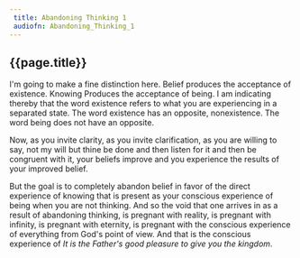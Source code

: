 ```yaml
---
 title: Abandoning Thinking 1
 audiofn: Abandoning_Thinking_1
---
```


## {{page.title}}

I'm going to make a fine distinction here. Belief produces the
acceptance of existence. Knowing Produces the acceptance of being. I am
indicating thereby that the word existence refers to what you are
experiencing in a separated state. The word existence has an opposite,
nonexistence. The word being does not have an opposite.

Now, as you invite clarity, as you invite clarification, as you are
willing to say, not my will but thine be done and then listen for it and
then be congruent with it, your beliefs improve and you experience the
results of your improved belief.

But the goal is to completely abandon belief in favor of the direct
experience of knowing that is present as your conscious experience of
being when you are not thinking. And so the void that one arrives in as
a result of abandoning thinking, is pregnant with reality, is pregnant
with infinity, is pregnant with eternity, is pregnant with the conscious
experience of everything from God's point of view. And that is the
conscious experience of *It is the Father's good pleasure to give you
the kingdom*.

